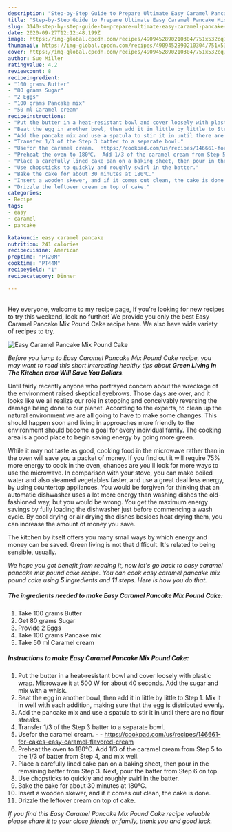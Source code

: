 ```yaml
---
description: "Step-by-Step Guide to Prepare Ultimate Easy Caramel Pancake Mix Pound Cake"
title: "Step-by-Step Guide to Prepare Ultimate Easy Caramel Pancake Mix Pound Cake"
slug: 3140-step-by-step-guide-to-prepare-ultimate-easy-caramel-pancake-mix-pound-cake
date: 2020-09-27T12:12:48.199Z
image: https://img-global.cpcdn.com/recipes/4909452890210304/751x532cq70/easy-caramel-pancake-mix-pound-cake-recipe-main-photo.jpg
thumbnail: https://img-global.cpcdn.com/recipes/4909452890210304/751x532cq70/easy-caramel-pancake-mix-pound-cake-recipe-main-photo.jpg
cover: https://img-global.cpcdn.com/recipes/4909452890210304/751x532cq70/easy-caramel-pancake-mix-pound-cake-recipe-main-photo.jpg
author: Sue Miller
ratingvalue: 4.2
reviewcount: 8
recipeingredient:
- "100 grams Butter"
- "80 grams Sugar"
- "2 Eggs"
- "100 grams Pancake mix"
- "50 ml Caramel cream"
recipeinstructions:
- "Put the butter in a heat-resistant bowl and cover loosely with plastic wrap.  Microwave it at 500 W for about 40 seconds. Add the sugar and mix with a whisk."
- "Beat the egg in another bowl, then add it in little by little to Step 1. Mix it in well with each addition, making sure that the egg is distributed evenly."
- "Add the pancake mix and use a spatula to stir it in until there are no flour streaks."
- "Transfer 1/3 of the Step 3 batter to a separate bowl."
- "Usefor the caramel cream.  https://cookpad.com/us/recipes/146661-for-cakes-easy-caramel-flavored-cream"
- "Preheat the oven to 180℃.  Add 1/3 of the caramel cream from Step 5 to the 1/3 of batter from Step 4, and mix well."
- "Place a carefully lined cake pan on a baking sheet, then pour in the remaining batter from Step 3. Next, pour the batter from Step 6 on top."
- "Use chopsticks to quickly and roughly swirl in the batter."
- "Bake the cake for about 30 minutes at 180℃."
- "Insert a wooden skewer, and if it comes out clean, the cake is done."
- "Drizzle the leftover cream on top of cake."
categories:
- Recipe
tags:
- easy
- caramel
- pancake

katakunci: easy caramel pancake 
nutrition: 241 calories
recipecuisine: American
preptime: "PT20M"
cooktime: "PT44M"
recipeyield: "1"
recipecategory: Dinner

---
```

<br>
Hey everyone, welcome to my recipe page, If you're looking for new recipes to try this weekend, look no further! We provide you only the best Easy Caramel Pancake Mix Pound Cake recipe here. We also have wide variety of recipes to try.
<br>


![Easy Caramel Pancake Mix Pound Cake](https://img-global.cpcdn.com/recipes/4909452890210304/751x532cq70/easy-caramel-pancake-mix-pound-cake-recipe-main-photo.jpg)

<i>Before you jump to Easy Caramel Pancake Mix Pound Cake recipe, you may want to read this short interesting healthy tips about 
<strong>Green Living In The Kitchen area Will Save You Dollars</strong>.</i>
</br>

Until fairly recently anyone who portrayed concern about the wreckage of the environment raised skeptical eyebrows. Those days are over, and it looks like we all realize our role in stopping and conceivably reversing the damage being done to our planet. According to the experts, to clean up the natural environment we are all going to have to make some changes. This should happen soon and living in approaches more friendly to the environment should become a goal for every individual family. The cooking area is a good place to begin saving energy by going more green.

While it may not taste as good, cooking food in the microwave rather than in the oven will save you a packet of money. If you find out it will require 75% more energy to cook in the oven, chances are you'll look for more ways to use the microwave. In comparison with your stove, you can make boiled water and also steamed vegetables faster, and use a great deal less energy, by using countertop appliances. You would be forgiven for thinking that an automatic dishwasher uses a lot more energy than washing dishes the old-fashioned way, but you would be wrong. You get the maximum energy savings by fully loading the dishwasher just before commencing a wash cycle. By cool drying or air drying the dishes besides heat drying them, you can increase the amount of money you save.

The kitchen by itself offers you many small ways by which energy and money can be saved. Green living is not that difficult. It's related to being sensible, usually.


<i>We hope you got benefit from reading it, now let's go back to easy caramel pancake mix pound cake recipe. You can cook easy caramel pancake mix pound cake using <strong>5</strong> ingredients and <strong>11</strong> steps. Here is how you do that.
</i>

##### The ingredients needed to make Easy Caramel Pancake Mix Pound Cake:

1. Take 100 grams Butter
1. Get 80 grams Sugar
1. Provide 2 Eggs
1. Take 100 grams Pancake mix
1. Take 50 ml Caramel cream


##### Instructions to make Easy Caramel Pancake Mix Pound Cake:

1. Put the butter in a heat-resistant bowl and cover loosely with plastic wrap.  Microwave it at 500 W for about 40 seconds. Add the sugar and mix with a whisk.
1. Beat the egg in another bowl, then add it in little by little to Step 1. Mix it in well with each addition, making sure that the egg is distributed evenly.
1. Add the pancake mix and use a spatula to stir it in until there are no flour streaks.
1. Transfer 1/3 of the Step 3 batter to a separate bowl.
1. Usefor the caramel cream. -  - https://cookpad.com/us/recipes/146661-for-cakes-easy-caramel-flavored-cream
1. Preheat the oven to 180℃.  Add 1/3 of the caramel cream from Step 5 to the 1/3 of batter from Step 4, and mix well.
1. Place a carefully lined cake pan on a baking sheet, then pour in the remaining batter from Step 3. Next, pour the batter from Step 6 on top.
1. Use chopsticks to quickly and roughly swirl in the batter.
1. Bake the cake for about 30 minutes at 180℃.
1. Insert a wooden skewer, and if it comes out clean, the cake is done.
1. Drizzle the leftover cream on top of cake.


<i>If you find this Easy Caramel Pancake Mix Pound Cake recipe valuable please share it to your close friends or family, thank you and good luck.</i>
